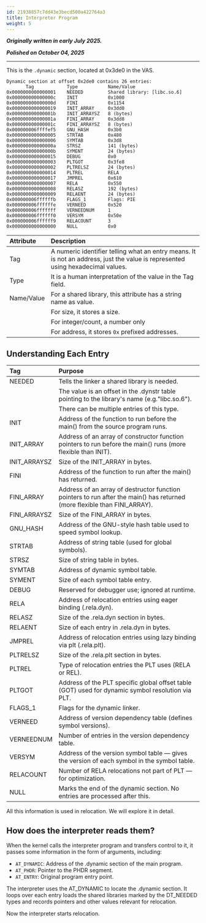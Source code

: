 ```yaml
---
id: 21938857c7dd43e3becd500a422764a3
title: Interpreter Program
weight: 5
---
```


***Originally written in early July 2025.***

***Polished on October 04, 2025***

---

This is the `.dynamic` section, located at 0x3de0 in the VAS.
```
Dynamic section at offset 0x2de0 contains 26 entries:
       Tag            Type           Name/Value
0x0000000000000001    NEEDED         Shared library: [libc.so.6]
0x000000000000000c    INIT           0x1000
0x000000000000000d    FINI           0x1154
0x0000000000000019    INIT_ARRAY     0x3dd0
0x000000000000001b    INIT_ARRAYSZ   8 (bytes)
0x000000000000001a    FINI_ARRAY     0x3dd8
0x000000000000001c    FINI_ARRAYSZ   8 (bytes)
0x000000006ffffef5    GNU_HASH       0x3b0
0x0000000000000005    STRTAB         0x480
0x0000000000000006    SYMTAB         0x3d8
0x000000000000000a    STRSZ          141 (bytes)
0x000000000000000b    SYMENT         24 (bytes)
0x0000000000000015    DEBUG          0x0
0x0000000000000003    PLTGOT         0x3fe8
0x0000000000000002    PLTRELSZ       24 (bytes)
0x0000000000000014    PLTREL         RELA
0x0000000000000017    JMPREL         0x610
0x0000000000000007    RELA           0x550
0x0000000000000008    RELASZ         192 (bytes)
0x0000000000000009    RELAENT        24 (bytes)
0x000000006ffffffb    FLAGS_1        Flags: PIE
0x000000006ffffffe    VERNEED        0x520
0x000000006fffffff    VERNEEDNUM     1
0x000000006ffffff0    VERSYM         0x50e
0x000000006ffffff9    RELACOUNT      3
0x0000000000000000    NULL           0x0
```

| Attribute | Description |
| :-------- | :---------- |
| Tag | A numeric identifier telling what an entry means. It is not an address, just the value is represented using hexadecimal values. |
| Type | It is a human interpretation of the value in the Tag field. |
| Name/Value | For a shared library, this attribute has a string name as value. |
| | For size, it stores a size. |
| | For integer/count, a number only |
| | For address, it stores `0x` prefixed addresses. |

## Understanding Each Entry

| Tag    | Purpose |
| :----  | :------ |
| NEEDED | Tells the linker a shared library is needed. |
| | The value is an offset in the .dynstr table pointing to the library's name (e.g."libc.so.6"). | 
| | There can be multiple entries of this type. |
| INIT | Address of the function to run before the main() from the source program runs. |
| INIT_ARRAY   | Address of an array of constructor function pointers to run before the main() runs (more flexible than INIT). |
| INIT_ARRAYSZ | Size of the INIT_ARRAY in bytes. |
| FINI | Address of the function to run after the main() has returned. |
| FINI_ARRAY   | Address of an array of destructor function pointers to run after the main() has returned (more flexible than FINI_ARRAY). |
| FINI_ARRAYSZ | Size of the FINI_ARRAY in bytes. |
| GNU_HASH | Address of the GNU-style hash table used to speed symbol lookup. |
| STRTAB   | Address of string table (used for global symbols). |
| STRSZ    | Size of string table in bytes.   |
| SYMTAB   | Address of dynamic symbol table. |
| SYMENT   | Size of each symbol table entry. |
| DEBUG    | Reserved for debugger use; ignored at runtime. |
| RELA     | Address of relocation entries using eager binding (.rela.dyn). |
| RELASZ   | Size of the .rela.dyn section in bytes. |
| RELAENT  | Size of each entry in .rela.dyn in bytes. |
| JMPREL   | Address of relocation entries using lazy binding via plt (.rela.plt). |
| PLTRELSZ | Size of the .rela.plt section in bytes. |
| PLTREL   | Type of relocation entries the PLT uses (RELA or REL). |
| PLTGOT   | Address of the PLT specific global offset table (GOT) used for dynamic symbol resolution via PLT. |
| FLAGS_1  | Flags for the dynamic linker. |
| VERNEED  | Address of version dependency table (defines symbol versions). |
| VERNEEDNUM | Number of entries in the version dependency table. |
| VERSYM     | Address of the version symbol table — gives the version of each symbol in the symbol table. |
| RELACOUNT  | Number of RELA relocations not part of PLT — for optimization. |
| NULL | Marks the end of the dynamic section. No entries are processed after this. |

All this information is used in relocation. We will explore it in detail.

## How does the interpreter reads them?

When the kernel calls the interpreter program and transfers control to it, it passes some information in the form of arguments, including:
  - `AT_DYNAMIC`: Address of the .dynamic section of the main program.
  - `AT_PHDR`: Pointer to the PHDR segment.
  - `AT_ENTRY`: Original program entry point.

The interpreter uses the AT_DYNAMIC to locate the .dynamic section. It loops over each entry loads the shared libraries marked by the DT_NEEDED types and records pointers and other values relevant for relocation.

Now the interpreter starts relocation.